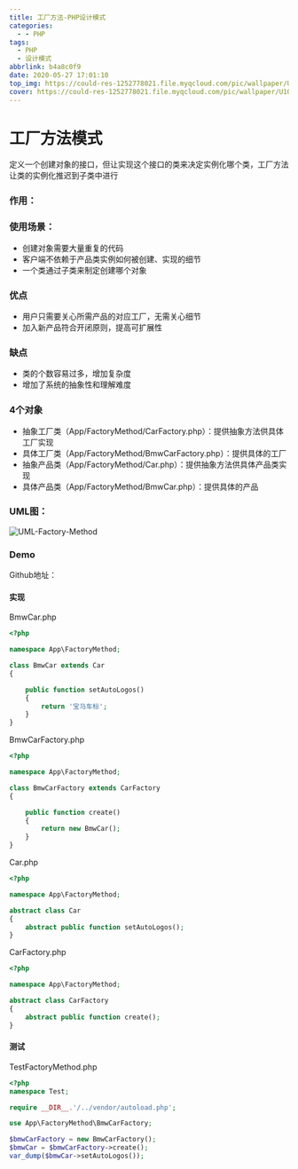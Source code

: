 ```yaml
---
title: 工厂方法-PHP设计模式
categories:
  - - PHP
tags:
  - PHP
  - 设计模式
abbrlink: b4a8c0f9
date: 2020-05-27 17:01:10
top_img: https://could-res-1252778021.file.myqcloud.com/pic/wallpaper/U10131P115DT20150107140651.jpg
cover: https://could-res-1252778021.file.myqcloud.com/pic/wallpaper/U10131P115DT20150107140651.jpg
---
```




# 工厂方法模式

定义一个创建对象的接口，但让实现这个接口的类来决定实例化哪个类，工厂方法让类的实例化推迟到子类中进行



### 作用：



### 使用场景：

- 创建对象需要大量重复的代码
- 客户端不依赖于产品类实例如何被创建、实现的细节
- 一个类通过子类来制定创建哪个对象



### 优点

- 用户只需要关心所需产品的对应工厂，无需关心细节
- 加入新产品符合开闭原则，提高可扩展性



### 缺点

- 类的个数容易过多，增加复杂度
- 增加了系统的抽象性和理解难度



### 4个对象

- 抽象工厂类（App/FactoryMethod/CarFactory.php）：提供抽象方法供具体工厂实现
- 具体工厂类（App/FactoryMethod/BmwCarFactory.php）：提供具体的工厂
- 抽象产品类（App/FactoryMethod/Car.php）：提供抽象方法供具体产品类实现
- 具体产品类（App/FactoryMethod/BmwCar.php）：提供具体的产品



### UML图：

![UML-Factory-Method](https://could-res-1252778021.cos.ap-shanghai.myqcloud.com/img/UML-Factory-Method.png)



### Demo

Github地址：

#### 实现

BmwCar.php

```php
<?php

namespace App\FactoryMethod;

class BmwCar extends Car
{

    public function setAutoLogos()
    {
        return '宝马车标';
    }
}
```

BmwCarFactory.php

```php
<?php

namespace App\FactoryMethod;

class BmwCarFactory extends CarFactory
{

    public function create()
    {
        return new BmwCar();
    }
}
```

Car.php

```php
<?php

namespace App\FactoryMethod;

abstract class Car
{
    abstract public function setAutoLogos();
}
```

CarFactory.php

```php
<?php

namespace App\FactoryMethod;

abstract class CarFactory
{
    abstract public function create();
}
```



#### 测试

TestFactoryMethod.php

```php
<?php
namespace Test;

require __DIR__.'/../vendor/autoload.php';

use App\FactoryMethod\BmwCarFactory;

$bmwCarFactory = new BmwCarFactory();
$bmwCar = $bmwCarFactory->create();
var_dump($bmwCar->setAutoLogos());
```

